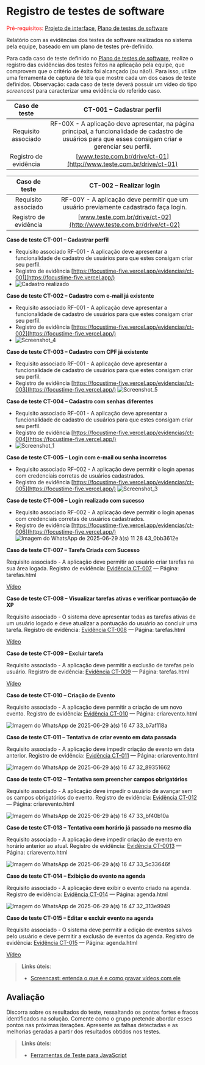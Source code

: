 # Registro de testes de software

<span style="color:red">Pré-requisitos: <a href="05-Projeto-interface.md"> Projeto de interface</a></span>, <a href="08-Plano-testes-software.md"> Plano de testes de software</a>

Relatório com as evidências dos testes de software realizados no sistema pela equipe, baseado em um plano de testes pré-definido.

Para cada caso de teste definido no <a href="08-Plano-testes-software.md"> Plano de testes de software</a>, realize o registro das evidências dos testes feitos na aplicação pela equipe, que comprovem que o critério de êxito foi alcançado (ou não!). Para isso, utilize uma ferramenta de captura de tela que mostre cada um dos casos de teste definidos. Observação: cada caso de teste deverá possuir um vídeo do tipo _screencast_ para caracterizar uma evidência do referido caso.

| **Caso de teste** 	| **CT-001 – Cadastrar perfil** 	|
|:---:	|:---:	|
| Requisito associado | RF-00X - A aplicação deve apresentar, na página principal, a funcionalidade de cadastro de usuários para que esses consigam criar e gerenciar seu perfil. |
| Registro de evidência | [www.teste.com.br/drive/ct-01](http://www.teste.com.br/drive/ct-01) |

| **Caso de teste** 	| **CT-002 – Realizar login** 	|
|:---:	|:---:	|
| Requisito associado | RF-00Y - A aplicação deve permitir que um usuário previamente cadastrado faça login. |
| Registro de evidência | [www.teste.com.br/drive/ct-02](http://www.teste.com.br/drive/ct-02) |

**Caso de teste	CT-001 – Cadastrar perfil**

- Requisito associado	RF-001 - A aplicação deve apresentar a funcionalidade de cadastro de usuários para que estes consigam criar seu perfil.
- Registro de evidência	[https://focustime-five.vercel.app/evidencias/ct-001](https://focustime-five.vercel.app/)
- ![Cadastro realizado](https://github.com/user-attachments/assets/a0ac8085-2dab-41f0-bd3e-3ee0e9746bb3)

**Caso de teste	CT-002 – Cadastro com e-mail já existente**

- Requisito associado	RF-001 - A aplicação deve apresentar a funcionalidade de cadastro de usuários para que estes consigam criar seu perfil.
- Registro de evidência	[https://focustime-five.vercel.app/evidencias/ct-002](https://focustime-five.vercel.app/)
- ![Screenshot_4](https://github.com/user-attachments/assets/5622c535-b152-42fc-ad62-a908b5ff57ee)

**Caso de teste	CT-003 – Cadastro com CPF já existente**

- Requisito associado	RF-001 - A aplicação deve apresentar a funcionalidade de cadastro de usuários para que estes consigam criar seu perfil.
- Registro de evidência	[https://focustime-five.vercel.app/evidencias/ct-003](https://focustime-five.vercel.app/)
  ![Screenshot_5](https://github.com/user-attachments/assets/e5c56546-ed62-4865-965a-a00f8c7bd53d)

**Caso de teste	CT-004 – Cadastro com senhas diferentes**

- Requisito associado	RF-001 - A aplicação deve apresentar a funcionalidade de cadastro de usuários para que estes consigam criar seu perfil.
- Registro de evidência	[https://focustime-five.vercel.app/evidencias/ct-004](https://focustime-five.vercel.app/)
- ![Screenshot_1](https://github.com/user-attachments/assets/4894a385-de85-4fb8-bf72-400ed9412465)

**Caso de teste	CT-005 – Login com e-mail ou senha incorretos**

- Requisito associado	RF-002 - A aplicação deve permitir o login apenas com credenciais corretas de usuários cadastrados.
- Registro de evidência	[https://focustime-five.vercel.app/evidencias/ct-005](https://focustime-five.vercel.app/)
  ![Screenshot_3](https://github.com/user-attachments/assets/f25aff53-7d86-4ee4-ac82-22b30c5b6990)

**Caso de teste	CT-006 – Login realizado com sucesso**

- Requisito associado	RF-002 - A aplicação deve permitir o login apenas com credenciais corretas de usuários cadastrados.
- Registro de evidência	[https://focustime-five.vercel.app/evidencias/ct-006](https://focustime-five.vercel.app/)
  ![Imagem do WhatsApp de 2025-06-29 à(s) 11 28 43_0bb3612e](https://github.com/user-attachments/assets/62a83086-6922-41c0-82f0-5aa9fd793329)

 **Caso de teste CT-007 – Tarefa Criada com Sucesso**

Requisito associado - A aplicação deve permitir ao usuário criar tarefas na sua área logada.
Registro de evidência: [Evidência CT-007](https://focustime-five.vercel.app/tarefas.html) — Página: tarefas.html

[Vídeo](https://github.com/user-attachments/assets/6f871439-677a-4fdc-b068-3860e4162ec9)


**Caso de teste CT-008 – Visualizar tarefas ativas e verificar pontuação de XP**

Requisito associado - O sistema deve apresentar todas as tarefas ativas de um usuário logado e deve atualizar a pontuação do usuário ao concluir uma tarefa.
Registro de evidência: [Evidência CT-008](https://focustime-five.vercel.app/tarefas.html) — Página: tarefas.html

[Vídeo](https://github.com/user-attachments/assets/d2abc800-eb1b-43b7-81d5-ef3852ac3555)

**Caso de teste CT-009 – Excluir tarefa**

Requisito associado - A aplicação deve permitir a exclusão de tarefas pelo usuário.
Registro de evidência: [Evidência CT-009](https://focustime-five.vercel.app/tarefas.html) — Página: tarefas.html

[Vídeo](https://github.com/user-attachments/assets/198f25bc-b1ae-4461-9704-063dd464df6e)

**Caso de teste CT-010 – Criação de Evento**

Requisito associado - A aplicação deve permitir a criação de um novo evento.
Registro de evidência:  [Evidência CT-010](https://focustime-five.vercel.app/criarevento.html) — Página: criarevento.html

![Imagem do WhatsApp de 2025-06-29 à(s) 16 47 33_b7af118a](https://github.com/user-attachments/assets/386fa993-c0c3-4193-9e80-bb13033ecef7)

**Caso de teste CT-011 – Tentativa de criar evento em data passada**

Requisito associado - A aplicação deve impedir criação de evento em data anterior.
Registro de evidência:  [Evidência CT-011](https://focustime-five.vercel.app/criarevento.html) — Página: criarevento.html

![Imagem do WhatsApp de 2025-06-29 à(s) 16 47 32_89351662](https://github.com/user-attachments/assets/f333fb42-6bd7-4387-a12c-35dafc686b64)

**Caso de teste CT-012 – Tentativa sem preencher campos obrigatórios**

Requisito associado - A aplicação deve impedir o usuário de avançar sem os campos obrigatórios do evento.
Registro de evidência:  [Evidência CT-012](https://focustime-five.vercel.app/criarevento.html) — Página: criarevento.html

![Imagem do WhatsApp de 2025-06-29 à(s) 16 47 33_bf40b10a](https://github.com/user-attachments/assets/058f82d5-dfe0-4571-9fa7-416cb388c574)

**Caso de teste CT-013 – Tentativa com horário já passado no mesmo dia**

Requisito associado - A aplicação deve impedir criação de evento em horário anterior ao atual.
Registro de evidência:  [Evidência CT-0013](https://focustime-five.vercel.app/criarevento.html) — Página: criarevento.html

![Imagem do WhatsApp de 2025-06-29 à(s) 16 47 33_5c33646f](https://github.com/user-attachments/assets/c73536de-3c54-42e0-bfd0-b82536195155)

**Caso de teste CT-014 – Exibição do evento na agenda**

Requisito associado - A aplicação deve exibir o evento criado na agenda.
Registro de evidência:  [Evidência CT-014](https://focustime-five.vercel.app/agenda.html) — Página: agenda.html

![Imagem do WhatsApp de 2025-06-29 à(s) 16 47 32_313e9949](https://github.com/user-attachments/assets/b99613e8-3065-433e-89c5-042d8832f365)

**Caso de teste CT-015 – Editar e excluir evento na agenda**

Requisito associado - O sistema deve permitir a edição de eventos salvos pelo usuário e deve permitir a exclusão de eventos da agenda.
Registro de evidência:  [Evidência CT-015](https://focustime-five.vercel.app/agenda.html) — Página: agenda.html

[Vídeo](https://github.com/user-attachments/assets/af4fa0a0-bd9f-4a18-b965-bf6b3f269707)


> **Links úteis**:
> - [Screencast: entenda o que é e como gravar vídeos com ele](https://rockcontent.com/br/blog/screencast/) 

## Avaliação

Discorra sobre os resultados do teste, ressaltando os pontos fortes e fracos identificados na solução. Comente como o grupo pretende abordar esses pontos nas próximas iterações. Apresente as falhas detectadas e as melhorias geradas a partir dos resultados obtidos nos testes.

> **Links úteis**:
> - [Ferramentas de Teste para JavaScript](https://geekflare.com/javascript-unit-testing/)
